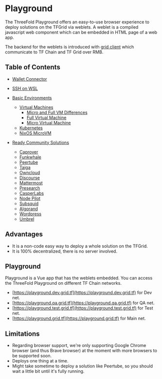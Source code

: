<h1> Playground </h1>

The ThreeFold Playground offers an easy-to-use browser experience to deploy solutions on the TFGrid via weblets. A weblet is a compiled javascript web component which can be embedded in HTML page of a web app.

The backend for the weblets is introduced with [grid client](../javascript/grid3_javascript_readme.md) which communicate to TF Chain and TF Grid over RMB.

<h2> Table of Contents </h2>

- [Wallet Connector](./wallet_connector.md)

- [SSH on WSL](./ssh.md)

- [Basic Environments](./basic_environments_readme.md)
  - [Virtual Machines](./vm_intro.md)
    - [Micro and Full VM Differences ](./vm_differences.md)
    - [Full Virtual Machine](./fullVm.md)
    - [Micro Virtual Machine](./vm.md)
  - [Kubernetes](./k8s.md)
  - [NixOS MicroVM](./nixos_micro.md)

- [Ready Community Solutions](./ready_community_readme.md)
  - [Caprover](./caprover.md)
  - [Funkwhale](./funkwhale.md)
  - [Peertube](./peertube.md)
  - [Taiga](./taiga.md)
  - [Owncloud](./owncloud.md)
  - [Discourse](./discourse.md)
  - [Mattermost](./mattermost.md)
  - [Presearch](./presearch.md)
  - [CasperLabs](./casper.md)
  - [Node Pilot](./nodepilot.md)
  - [Subsquid](./subsquid.md)
  - [Algorand](./algorand.md)
  - [Wordpress](./wordpress.md)
  - [Umbrel](./umbrel.md)

## Advantages

- It is a non-code easy way to deploy a whole solution on the TFGrid.
- It is 100% decentralized, there is no server involved.

## Playground
Playground is a Vue app that has the weblets embedded. You can access the ThreeFold Playground on different TF Chain networks.
- [https://playground.dev.grid.tf](https://playground.dev.grid.tf) for Dev net.
- [https://playground.qa.grid.tf](https://playground.qa.grid.tf) for QA net.
- [https://playground.test.grid.tf](https://playground.test.grid.tf) for Test net.
- [https://playground.grid.tf](https://playground.grid.tf) for Main net.

## Limitations

- Regarding browser support, we're only supporting Google Chrome browser (and thus Brave browser) at the moment with more browsers to be supported soon.
- Deploys one thing at a time.
- Might take sometime to deploy a solution like Peertube, so you should wait a little bit until it's fully running.